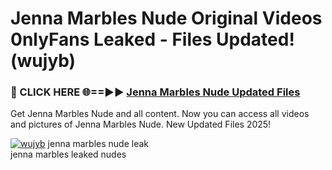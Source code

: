 # Jenna Marbles Nude Original Videos 0nlyFans Leaked - Files Updated! (wujyb)

<h3>🔴 CLICK HERE 🌐==►► <a href="https://tinyurl.com/52m3yx9h" rel="nofollow">Jenna Marbles Nude Updated Files</a></h3>

Get Jenna Marbles Nude and all content. Now you can access all videos and pictures of Jenna Marbles Nude. New Updated Files 2025!

[![wujyb](https://i.imgur.com/TnHtlc8.gif)](https://tinyurl.com/52m3yx9h)
jenna marbles nude leak<br>
jenna marbles leaked nudes